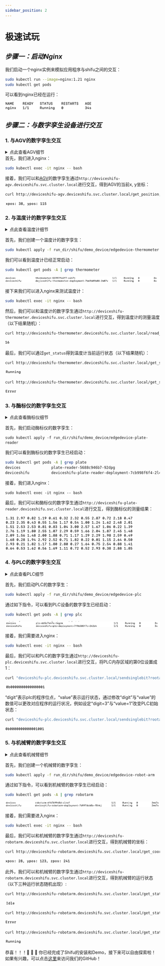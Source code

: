 ```yaml
---
sidebar_position: 2
---
```


# 极速试玩

## *步骤一：启动Nginx*
我们启动一个nginx实例来模拟应用程序与shifu之间的交互：

```bash
sudo kubectl run --image=nginx:1.21 nginx
sudo kubectl get pods
```
可以看到nginx已经在运行：

![nginx pod running](images/nginxPodStatus.png)

## *步骤二：与数字孪生设备进行交互*

### 1. 与AGV的数字孪生交互

<details>
  <summary> 点此查看AGV细节 </summary>
  Q：什么是AGV? <br/>
  A：AGV是一种自动导引运输车，具体介绍请点击<a href="https://baike.baidu.com/item/自动导引运输车/15535355">这里</a>。<br/>
  Q：这个试玩中如何模拟AGV? <br/>
  A：向模拟AGV发送命令 get_position会返回以x, y轴为坐标的设备当前位置。
</details>
首先，我们进入nginx：

```bash
sudo kubectl exec -it nginx -- bash
```

接着，我们可以和[AGV](https://baike.baidu.com/item/自动导引运输车/15535355)的数字孪生通过`http://deviceshifu-agv.deviceshifu.svc.cluster.local`进行交互，得到AGV的当前x, y坐标：
```bash
curl http://deviceshifu-agv.deviceshifu.svc.cluster.local/get_position;echo
```

![deviceshifu-agv output](images/deviceshifu-agv_output.png)

### 2. 与温度计的数字孪生交互
<details>
  <summary> 点此查看温度计细节 </summary>
  Q：在这个试玩中如何模拟温度计?<br/>
  A：向模拟温度计发送命令read_value会返回当前温度计的读数。
</details>


首先，我们创建一个温度计的数字孪生：
```bash
sudo kubectl apply -f run_dir/shifu/demo_device/edgedevice-thermometer
```

我们可以看到温度计已经正常启动：
```bash
sudo kubectl get pods -A | grep thermometer
```

![deviceshifu-thermometer pod_start.png](images/deviceshifu-thermometer_pod_start.png)

接下来我们可以进入nginx来测试温度计：

```bash
sudo kubectl exec -it nginx -- bash
```

然后，我们可以和温度计的数字孪生通过`http://deviceshifu-thermometer.deviceshifu.svc.cluster.local`进行交互，得到温度计的测量温度（以下结果随机）：
```bash
curl http://deviceshifu-thermometer.deviceshifu.svc.cluster.local/read_value;echo
```

![deviceshifu-thermometer output](images/deviceshifu-thermometer-output.png)

最后，我们可以通过`get_status`得到温度计当前运行状态（以下结果随机）：

```bash
curl http://deviceshifu-thermometer.deviceshifu.svc.cluster.local/get_status;echo
```

![Running](images/Running.png)

```bash
curl http://deviceshifu-thermometer.deviceshifu.svc.cluster.local/get_status;echo
```

![Error](images/Error.png)

### 3. 与酶标仪的数字孪生交互

<details>
  <summary> 点此查看酶标仪细节 </summary>
  Q：什么是酶标仪? <br/>
  A：酶标仪是一种实验室设备，具体介绍请点击<a href="https://baike.baidu.com/item/%E9%85%B6%E6%A0%87%E4%BB%AA">这里</a>。<br/>
  Q：在这个试玩中如何模拟酶标仪? <br/>
  A：命令get_measurement会返回8*12的矩阵，其中的每一个数字代表一个样本中光谱分析扫描的结果数值。
</details>


首先，我们启动酶标仪的数字孪生：

```
sudo kubectl apply -f run_dir/shifu/demo_device/edgedevice-plate-reader
```

我们可以看到酶标仪的数字孪生已经启动：

```bash
sudo kubectl get pods -A | grep plate
devices              plate-reader-5688c946b7-92dpg                          1/1     Running   0          6m3s
deviceshifu          deviceshifu-plate-reader-deployment-7cb998f6f4-2l4d6   1/1     Running   0          6m3s
```

接着，我们进入nginx：

```
sudo kubectl exec -it nginx -- bash
```

最后，我们可以和酶标仪的数字孪生通过`http://deviceshifu-plate-reader.deviceshifu.svc.cluster.local`进行交互，得到酶标仪的测量结果：

![deviceshifu-plate-reader_output](images/deviceshifu-plate-reader_output.png)

### 4. 与PLC的数字孪生交互

<details>
  <summary> 点此查看PLC细节 </summary>
  Q：什么是PLC? <br/>
  A：PLC是一种非常普遍的工业控制器，具体介绍请点击<a href="https://baike.baidu.com/item/%E5%8F%AF%E7%BC%96%E7%A8%8B%E9%80%BB%E8%BE%91%E6%8E%A7%E5%88%B6%E5%99%A8/84414?fromtitle=PLC&fromid=275974">这里</a>。<br/>
  Q：在这个试玩中如何模拟PLC? <br/>
  A：命令sendsinglebit可以修改内存区域中一个bit，命令getcontent可以得到内存区域中一个byte的值。
</details>

首先，我们启动PLC的数字孪生：

```bash
sudo kubectl apply -f run_dir/shifu/demo_device/edgedevice-plc
```

通过如下指令，可以看到PLC设备的数字孪生已经启动：

```bash
sudo kubectl get pods -A | grep plc
```

![deviceshifu-plc_pods_start](images/deviceshifu-plc_pods_start.png)

接着，我们需要进入nginx：

```bash
sudo kubectl exec -it nginx -- bash
```

最后，我们可以和PLC的数字孪生通过`http://deviceshifu-plc.deviceshifu.svc.cluster.local`进行交互，将PLC内存区域的第0位设置成1：
```bash
curl "deviceshifu-plc.deviceshifu.svc.cluster.local/sendsinglebit?rootaddress=Q&address=0&start=0&digit=0&value=1";echo
```

![deviceshifu-plc_output1.png](images/deviceshifu-plc_output1.png)

“digit”表示plc的程序位点，“value”表示运行状态，通过修改“digit”与“value”的数值可以更改对应程序的运行状况，例如设定“digit=3”与“value=1”改变PLC初始状态：

```bash
curl "deviceshifu-plc.deviceshifu.svc.cluster.local/sendsinglebit?rootaddress=Q&address=0&start=0&digit=3&value=1";echo
```

![deviceshifu-plc_output2.png](images/deviceshifu-plc_output2.png)

### 5. 与机械臂的数字孪生交互
<details>
  <summary> 点此查看机械臂细节 </summary>
  Q：什么是机械臂? <br/>
  A：机械臂是一种非常普遍的工业控制器，具体介绍请点击<a href="https://baike.baidu.com/item/%E6%9C%BA%E6%A2%B0%E8%87%82/2178090">这里</a>。<br/>
  Q：在这个试玩中如何模拟机械臂? <br/>
  A：命令get_coordinate会返回机械臂当前的x, y, z轴坐标。
</details>

首先，我们创建一个机械臂的数字孪生：

```bash
sudo kubectl apply -f run_dir/shifu/demo_device/edgedevice-robot-arm
```

通过如下指令，可以看到机械臂的数字孪生已经启动：

```bash
sudo kubectl get pods -A | grep robotarm
```

![deviceshifu-reboot-arm_start_pods](images/deviceshifu-reboot-arm_start_pods.png)

接着，我们需要进入nginx：

```bash
sudo kubectl exec -it nginx -- bash
```

最后，我们可以和机械臂的数字孪生通过`http://deviceshifu-robotarm.deviceshifu.svc.cluster.local`进行交互，得到机械臂的坐标：
```bash
curl http://deviceshifu-robotarm.deviceshifu.svc.cluster.local/get_coordinate;echo
```

![deviceshifu-reboot-arm_result1](images/deviceshifu-reboot-arm_result1.png)

此外，我们可以和机械臂的数字孪生通过`http://deviceshifu-robotarm.deviceshifu.svc.cluster.local`进行交互，得到机械臂的运行状态（以下三种运行状态随机出现）:
```bash
curl http://deviceshifu-robotarm.deviceshifu.svc.cluster.local/get_status;echo
```

![Idle.png](images/Idle.png)

```bash
curl http://deviceshifu-robotarm.deviceshifu.svc.cluster.local/get_status;echo
```

![Error.png](images/Error.png)

```bash
curl http://deviceshifu-robotarm.deviceshifu.svc.cluster.local/get_status;echo
```

![Running.png](images/Running.png)

恭喜！！！:rocket: :rocket: :rocket: 你已经完成了Shifu的安装和Demo，接下来可以自由探索啦！
如果有兴趣，可以点击[这里](github.md)来访问我们的GitHub！
